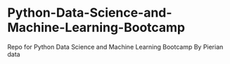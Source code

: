 # Python-Data-Science-and-Machine-Learning-Bootcamp

Repo for Python Data Science and Machine Learning Bootcamp By Pierian data
